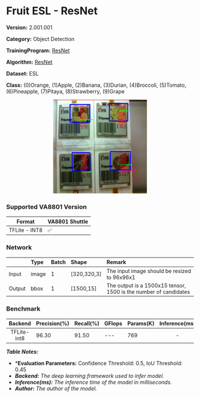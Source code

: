 # Fruit ESL - ResNet

**Version:** 2.001.001

**Category:** Object Detection

**TrainingProgram:** [ResNet](https://github.com/FITI-HCITA/yolov5/tree/Resnet_VA8801)

**Algorithm:** [ResNet](https://github.com/FITI-HCITA/yolov5/blob/Resnet_VA8801/models/resnet50.yaml)

**Dataset:** ESL

**Class:** (0)Orange, (1)Apple, (2)Banana, (3)Durian, (4)Broccoli, (5)Tomato, (6)Pineapple, (7)Pitaya, (8)Strawberry, (9)Grape

<div align="center">
    <a href="./">
        <img src="./ESL_ResNet.jpg" width="50%"/>
    </a>
</div>

### Supported VA8801 Version

| Format | VA8801 Shuttle  |
| --- | --- |
| TFLite - INT8 | ✅ |


### Network

|	    |  Type	| Batch	| Shape        | Remark                                                           |
|:------|:------|:------|:-----------  |:-----------------------------------------------------------------|
| Input | image |   1   | [320,320,3]  | The input image should be resized to 96x96x1                     |
| Output| bbox  |   1   | [1500,15]    | The output is a 1500x15 tensor, 1500 is the number of candidates |


### Benchmark

| Backend      | Precision(%) | Recall(%) | GFlops   | Params(K) | Inference(ms) |   Download                                                                                                                                     | Author   |
|:------------:|:-------------|:----------|:---------|:----------|:-------------:|:-----------------------------------------------------------------------------------------------------------------------------------------------|:---------|
|  TFLite-int8 |    96.30     |    91.50  |    ---   |    769    |     -         | [link](https://github.com/FITI-HCITA/VA8801_Model_Zoo/blob/main/ClassicalModels/resnet/ObjectDetection/ResNet_2.001.001.tflite)             | Fitipower|

***Table Notes:***

- ***Evaluation Parameters:** Confidence Threshold: 0.5, IoU Threshold: 0.45
- ***Backend:** The deep learning framework used to infer model.*
- ***Inference(ms):** The inference time of the model in milliseconds.*
- ***Author:** The author of the model.*
